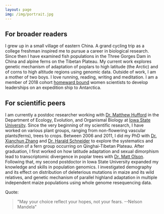 ```yaml
---
layout: page
img: /img/portrait.jpg
---
```



## For broader readers

I grew up in a small village of eastern China. A grand cycling trip as a college freshman inspired me to pursue a career in biological research. 
Since then I have examined fish populations in the Three Gorges Dam in China and alpine ferns on the Tibetan Plateau. 
My current work explores genetic mechanism of adaptation of poplars to high latitude (the Arctic) and of corns to high altitude regions using genomic data. 
Outside of work, I am a mother of two boys. I love running, reading, writing and meditation. I am a member of 2018 cohort [homeward bound](https://homewardboundprojects.com.au/about/) women scientists to develop leaderships on an expedition ship to Antarctica. 

## For scientific peers

I am currently a postdoc researcher working with [Dr. Matthew Hufford](http://www.public.iastate.edu/~mhufford/HuffordLab/home.html) in the Department of Ecology, Evolution, and Organismal Biology at [Iowa State University](https://www.iastate.edu/). 
Since the very beginning of my scientific research, I have worked on various plant groups, ranging from non-flowering vascular plants(ferns), trees to crops. 
Between 2006 and 2011, I did my PhD with [Dr. Xianchun Zhang](http://sourcedb.ib.cas.cn/cn/expert/201212/t20121209_3702157.html) and [Dr. Harald Schneider](http://sourcedb.xtbg.cas.cn/zw/zjrck/yjy/201705/t20170505_4784092.html) to explore the systematics and evolution of a fern group occurring on Qinghai-Tibetan Plateau.
After graduation, I first worked on how latitude adaptation and sexual dimorphism lead to transcriptomic divergence in poplar trees with [Dr. Matt Olson](http://www.faculty.biol.ttu.edu/olson/Welcome.html).
Following that, my second postdoctor in Iowa State University expanded my knowledge and skills in population genomics. I investigated demography and its effect on distribution of deleterious mutations in maize and its wild relatives, and genetic mechanism of parallel highland adaptation in multiple independent maize populations using whole genome resequencing data. 

Quote:

>"May your choice reflect your hopes, not your fears.
>                                     --Nelson Mandela"








